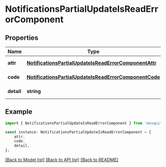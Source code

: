 # NotificationsPartialUpdateIsReadErrorComponent


## Properties

Name | Type | Description | Notes
------------ | ------------- | ------------- | -------------
**attr** | [**NotificationsPartialUpdateIsReadErrorComponentAttr**](NotificationsPartialUpdateIsReadErrorComponentAttr.md) |  | [default to undefined]
**code** | [**NotificationsPartialUpdateIsReadErrorComponentCode**](NotificationsPartialUpdateIsReadErrorComponentCode.md) |  | [default to undefined]
**detail** | **string** |  | [default to undefined]

## Example

```typescript
import { NotificationsPartialUpdateIsReadErrorComponent } from 'mosquito-alert';

const instance: NotificationsPartialUpdateIsReadErrorComponent = {
    attr,
    code,
    detail,
};
```

[[Back to Model list]](../README.md#documentation-for-models) [[Back to API list]](../README.md#documentation-for-api-endpoints) [[Back to README]](../README.md)
